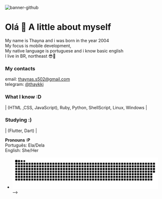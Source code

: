 ![banner-github](https://user-images.githubusercontent.com/88935936/178282010-1c87f5e1-e8b7-46e7-a0a0-7aae160f5d82.png)
<h1>Olá 👋 A little about myself</h1>
My name is Thayna and i was born in the year 2004<br>
My focus is mobile development,<br>
My native language is portuguese and i know basic english<br>
 I live in BR, northeast 😎🌅
 
### My contacts <br>
email: thaynas.s502@gmail.com<br>
telegram: [@thaykkj](https://t.me/thaykkj)<br>

### <b>What I know :D </b><br>
| (HTML ,CSS, JavaScript), Ruby, Python, ShellScript, Linux, Windows | <br>

### <b>Studying :) </b><br>
| (Flutter, Dart) |

<b>Pronouns :P</b><br>
Português: Ela/Dela<br>
English: She/Her



- ![Snake animation](https://github.com/ThaynaSantana/ThaynaSantana/blob/output/github-contribution-grid-snake.svg)
-->
